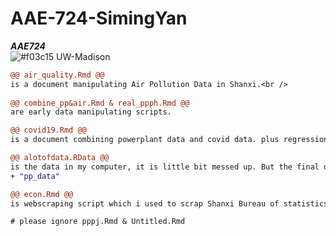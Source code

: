 # AAE-724-SimingYan
***AAE724***
<br />
![#f03c15](https://via.placeholder.com/15/f03c15/000000?text=+) UW-Madison
<br />

```diff
@@ air_quality.Rmd @@
is a document manipulating Air Pollution Data in Shanxi.<br />
 
@@ combine_pp&air.Rmd & real_ppph.Rmd @@
are early data manipulating scripts.

@@ covid19.Rmd @@
is a document combining powerplant data and covid data. plus regression works.

@@ alotofdata.RData @@
is the data in my computer, it is little bit messed up. But the final dataset named as
+ "pp_data"

@@ econ.Rmd @@
is webscraping script which i used to scrap Shanxi Bureau of statistics. Unluckily not sufficient data can be used.

# please ignore pppj.Rmd & Untitled.Rmd 
``` 
